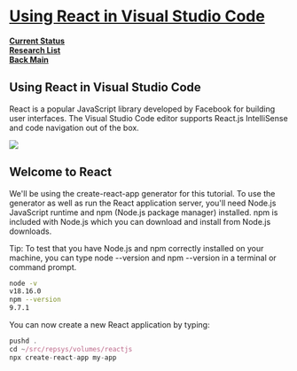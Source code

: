 # **[Using React in Visual Studio Code](../../../volumes/reactjs/my-app/vscode_reactjs.md)**

**[Current Status](../../../development/status/weekly/current_status.md)**\
**[Research List](../../research_list.md)**\
**[Back Main](../../../README.md)**

## Using React in Visual Studio Code

React is a popular JavaScript library developed by Facebook for building user interfaces. The Visual Studio Code editor supports React.js IntelliSense and code navigation out of the box.

![](https://code.visualstudio.com/assets/docs/nodejs/reactjs/welcome-to-react.png)

## Welcome to React
We'll be using the create-react-app generator for this tutorial. To use the generator as well as run the React application server, you'll need Node.js JavaScript runtime and npm (Node.js package manager) installed. npm is included with Node.js which you can download and install from Node.js downloads.

Tip: To test that you have Node.js and npm correctly installed on your machine, you can type node --version and npm --version in a terminal or command prompt.

```bash
node -v                
v18.16.0
npm --version
9.7.1
```

You can now create a new React application by typing:

```jsx
pushd .
cd ~/src/repsys/volumes/reactjs
npx create-react-app my-app
```
